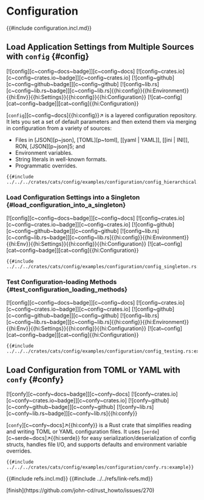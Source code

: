 # Configuration

{{#include configuration.incl.md}}

## Load Application Settings from Multiple Sources with `config` {#config}

[![config][c~config~docs~badge]][c~config~docs] [![config~crates.io][c~config~crates.io~badge]][c~config~crates.io] [![config~github][c~config~github~badge]][c~config~github] [![config~lib.rs][c~config~lib.rs~badge]][c~config~lib.rs]{{hi:config}}{{hi:Environment}}{{hi:Env}}{{hi:Settings}}{{hi:config}}{{hi:Configuration}} [![cat~config][cat~config~badge]][cat~config]{{hi:Configuration}}

[`config`][c~config~docs]{{hi:config}}↗ is a layered configuration repository. It lets you set a set of default parameters and then extend them via merging in configuration from a variety of sources:

- Files in [JSON][p~json], [TOML][p~toml], [[yaml | YAML]], [[ini | INI]], RON, [JSON][p~json]5; and
- Environment variables.
- String literals in well-known formats.
- Programmatic overrides.

```rust,editable
{{#include ../../../crates/cats/config/examples/configuration/config_hierarchical.rs:example}}
```

### Load Configuration Settings into a Singleton {#load_configuration_into_a_singleton}

[![config][c~config~docs~badge]][c~config~docs] [![config~crates.io][c~config~crates.io~badge]][c~config~crates.io] [![config~github][c~config~github~badge]][c~config~github] [![config~lib.rs][c~config~lib.rs~badge]][c~config~lib.rs]{{hi:config}}{{hi:Environment}}{{hi:Env}}{{hi:Settings}}{{hi:config}}{{hi:Configuration}} [![cat~config][cat~config~badge]][cat~config]{{hi:Configuration}}

```rust,editable
{{#include ../../../crates/cats/config/examples/configuration/config_singleton.rs:example}}
```

### Test Configuration-loading Methods {#test_configuration_loading_methods}

[![config][c~config~docs~badge]][c~config~docs] [![config~crates.io][c~config~crates.io~badge]][c~config~crates.io] [![config~github][c~config~github~badge]][c~config~github] [![config~lib.rs][c~config~lib.rs~badge]][c~config~lib.rs]{{hi:config}}{{hi:Environment}}{{hi:Env}}{{hi:Settings}}{{hi:config}}{{hi:Configuration}} [![cat~config][cat~config~badge]][cat~config]{{hi:Configuration}}

```rust,editable
{{#include ../../../crates/cats/config/examples/configuration/config_testing.rs:example}}
```

## Load Configuration from TOML or YAML with `confy` {#confy}

[![confy][c~confy~docs~badge]][c~confy~docs] [![confy~crates.io][c~confy~crates.io~badge]][c~confy~crates.io] [![confy~github][c~confy~github~badge]][c~confy~github] [![confy~lib.rs][c~confy~lib.rs~badge]][c~confy~lib.rs]{{hi:confy}}

[`confy`][c~confy~docs]↗{{hi:confy}} is a Rust crate that simplifies reading and writing TOML or YAML configuration files. It uses [`serde`][c~serde~docs]↗{{hi:serde}} for easy serialization/deserialization of config structs, handles file I/O, and supports defaults and environment variable overrides.

```rust,editable,noplayground
{{#include ../../../crates/cats/config/examples/configuration/confy.rs:example}}
```

{{#include refs.incl.md}}
{{#include ../../refs/link-refs.md}}

<div class="hidden">
[finish](https://github.com/john-cd/rust_howto/issues/270)
</div>
